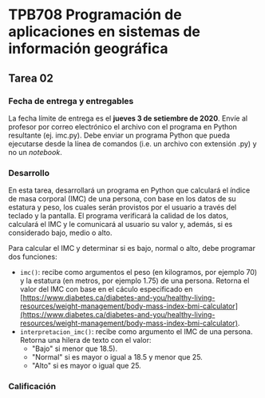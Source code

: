 # TPB708 Programación de aplicaciones en sistemas de información geográfica
## Tarea 02

### Fecha de entrega y entregables
La fecha límite de entrega es el **jueves 3 de setiembre de 2020**. Envíe al profesor por correo electrónico el archivo con el programa en Python resultante (ej. imc.py). Debe enviar un programa Python que pueda ejecutarse desde la línea de comandos (i.e. un archivo con extensión .py) y no un *notebook*.

### Desarrollo
En esta tarea, desarrollará un programa en Python que calculará el índice de masa corporal (IMC) de una persona, con base en los datos de su estatura y peso, los cuales serán provistos por el usuario a través del teclado y la pantalla. El programa verificará la calidad de los datos, calculará el IMC y le comunicará al usuario su valor y, además, si es considerado bajo, medio o alto.

Para calcular el IMC y determinar si es bajo, normal o alto, debe programar dos funciones:
- ```imc()```: recibe como argumentos el peso (en kilogramos, por ejemplo 70) y la estatura (en metros, por ejemplo 1.75) de una persona. Retorna el valor del IMC con base en el cáculo especificado en [https://www.diabetes.ca/diabetes-and-you/healthy-living-resources/weight-management/body-mass-index-bmi-calculator](https://www.diabetes.ca/diabetes-and-you/healthy-living-resources/weight-management/body-mass-index-bmi-calculator). 
- ```interpretacion_imc()```: recibe como argumento el IMC de una persona. Retorna una hilera de texto con el valor:
    - "Bajo" si menor que 18.5).
    - "Normal" si es mayor o igual a 18.5 y menor que 25.
    - "Alto" si es mayor o igual que 25.

### Calificación
